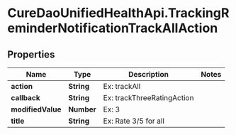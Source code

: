 # CureDaoUnifiedHealthApi.TrackingReminderNotificationTrackAllAction

## Properties

Name | Type | Description | Notes
------------ | ------------- | ------------- | -------------
**action** | **String** | Ex: trackAll | 
**callback** | **String** | Ex: trackThreeRatingAction | 
**modifiedValue** | **Number** | Ex: 3 | 
**title** | **String** | Ex: Rate 3/5 for all | 


